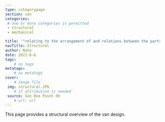 ```yaml
---
type: categorypage
section: van
categories: 
 # one or more categories is permitted
 - structural
 - mechanical

title: '"relating to the arrangement of and relations between the parts of a complex whole"'
navTitle: Structural
author: Nate
date: 2021-6-6
tags:
	# no tags
metatags:
	# no metatags
cover: 
	# image file
 img: structural.JPG
	# if attribution is needed
 source: Van One Point Oh
	# url: url
---
```


This page provides a structural overview of the van design.



